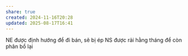```yaml
---
share: true
created: 2024-11-16T20:28
updated: 2025-08-17T16:41
---
```

NE được định hướng để đi bán, sẽ bị ép
NS được rải hằng tháng để còn phân bổ lại 
